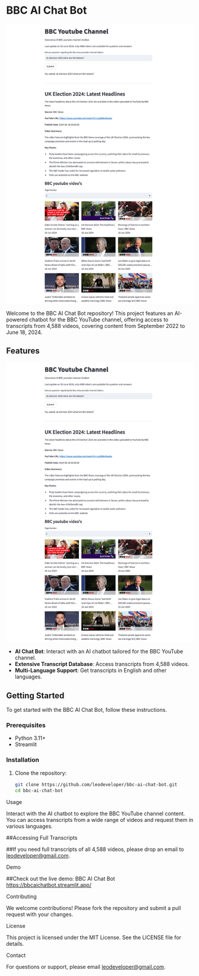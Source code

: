 # BBC AI Chat Bot

![BBC AI Chat Bot](https://github.com/leodeveloper/bbc-ai-chat-bot/blob/main/bbc%20ai%20youtube%20video%20chatbot.png)

Welcome to the BBC AI Chat Bot repository! This project features an AI-powered chatbot for the BBC YouTube channel, offering access to transcripts from 4,588 videos, covering content from September 2022 to June 18, 2024.

## Features
![Features](https://github.com/leodeveloper/bbc-ai-chat-bot/blob/main/bbc%20ai%20youtube%20video%20chatbot.png)
- **AI Chat Bot**: Interact with an AI chatbot tailored for the BBC YouTube channel.
- **Extensive Transcript Database**: Access transcripts from 4,588 videos.
- **Multi-Language Support**: Get transcripts in English and other languages.

## Getting Started
To get started with the BBC AI Chat Bot, follow these instructions.

### Prerequisites

- Python 3.11+
- Streamlit

### Installation

1. Clone the repository:
   ```bash
   git clone https://github.com/leodeveloper/bbc-ai-chat-bot.git
   cd bbc-ai-chat-bot

Usage

Interact with the AI chatbot to explore the BBC YouTube channel content. You can access transcripts from a wide range of videos and request them in various languages.

##Accessing Full Transcripts

##If you need full transcripts of all 4,588 videos, please drop an email to leodeveloper@gmail.com.

Demo

##Check out the live demo: BBC AI Chat Bot https://bbcaichatbot.streamlit.app/

Contributing

We welcome contributions! Please fork the repository and submit a pull request with your changes.

License

This project is licensed under the MIT License. See the LICENSE file for details.

Contact

For questions or support, please email leodeveloper@gmail.com.

